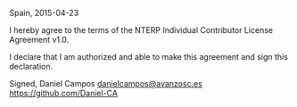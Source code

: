 Spain, 2015-04-23

I hereby agree to the terms of the NTERP Individual Contributor License
Agreement v1.0.

I declare that I am authorized and able to make this agreement and sign this
declaration.

Signed,
Daniel Campos danielcampos@avanzosc.es https://github.com/Daniel-CA
